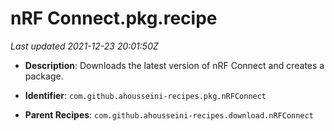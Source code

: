 # nRF Connect.pkg.recipe

_Last updated 2021-12-23 20:01:50Z_

- **Description**: Downloads the latest version of nRF Connect and creates a package.

- **Identifier**: `com.github.ahousseini-recipes.pkg.nRFConnect`

- **Parent Recipes**: `com.github.ahousseini-recipes.download.nRFConnect`
